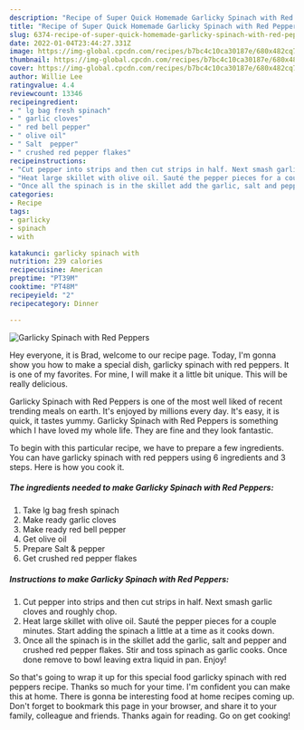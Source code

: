 ```yaml
---
description: "Recipe of Super Quick Homemade Garlicky Spinach with Red Peppers"
title: "Recipe of Super Quick Homemade Garlicky Spinach with Red Peppers"
slug: 6374-recipe-of-super-quick-homemade-garlicky-spinach-with-red-peppers
date: 2022-01-04T23:44:27.331Z
image: https://img-global.cpcdn.com/recipes/b7bc4c10ca30187e/680x482cq70/garlicky-spinach-with-red-peppers-recipe-main-photo.jpg
thumbnail: https://img-global.cpcdn.com/recipes/b7bc4c10ca30187e/680x482cq70/garlicky-spinach-with-red-peppers-recipe-main-photo.jpg
cover: https://img-global.cpcdn.com/recipes/b7bc4c10ca30187e/680x482cq70/garlicky-spinach-with-red-peppers-recipe-main-photo.jpg
author: Willie Lee
ratingvalue: 4.4
reviewcount: 13346
recipeingredient:
- " lg bag fresh spinach"
- " garlic cloves"
- " red bell pepper"
- " olive oil"
- " Salt  pepper"
- " crushed red pepper flakes"
recipeinstructions:
- "Cut pepper into strips and then cut strips in half. Next smash garlic cloves and roughly chop."
- "Heat large skillet with olive oil. Sauté the pepper pieces for a couple minutes. Start adding the spinach a little at a time as it cooks down."
- "Once all the spinach is in the skillet add the garlic, salt and pepper and crushed red pepper flakes. Stir and toss spinach as garlic cooks. Once done remove to bowl leaving extra liquid in pan. Enjoy!"
categories:
- Recipe
tags:
- garlicky
- spinach
- with

katakunci: garlicky spinach with 
nutrition: 239 calories
recipecuisine: American
preptime: "PT39M"
cooktime: "PT48M"
recipeyield: "2"
recipecategory: Dinner

---
```



![Garlicky Spinach with Red Peppers](https://img-global.cpcdn.com/recipes/b7bc4c10ca30187e/680x482cq70/garlicky-spinach-with-red-peppers-recipe-main-photo.jpg)

Hey everyone, it is Brad, welcome to our recipe page. Today, I'm gonna show you how to make a special dish, garlicky spinach with red peppers. It is one of my favorites. For mine, I will make it a little bit unique. This will be really delicious.

Garlicky Spinach with Red Peppers is one of the most well liked of recent trending meals on earth. It's enjoyed by millions every day. It's easy, it is quick, it tastes yummy. Garlicky Spinach with Red Peppers is something which I have loved my whole life. They are fine and they look fantastic.




To begin with this particular recipe, we have to prepare a few ingredients. You can have garlicky spinach with red peppers using 6 ingredients and 3 steps. Here is how you cook it.

<!--inarticleads1-->

##### The ingredients needed to make Garlicky Spinach with Red Peppers:

1. Take  lg bag fresh spinach
1. Make ready  garlic cloves
1. Make ready  red bell pepper
1. Get  olive oil
1. Prepare  Salt &amp; pepper
1. Get  crushed red pepper flakes




<!--inarticleads2-->

##### Instructions to make Garlicky Spinach with Red Peppers:

1. Cut pepper into strips and then cut strips in half. Next smash garlic cloves and roughly chop.
1. Heat large skillet with olive oil. Sauté the pepper pieces for a couple minutes. Start adding the spinach a little at a time as it cooks down.
1. Once all the spinach is in the skillet add the garlic, salt and pepper and crushed red pepper flakes. Stir and toss spinach as garlic cooks. Once done remove to bowl leaving extra liquid in pan. Enjoy!




So that's going to wrap it up for this special food garlicky spinach with red peppers recipe. Thanks so much for your time. I'm confident you can make this at home. There is gonna be interesting food at home recipes coming up. Don't forget to bookmark this page in your browser, and share it to your family, colleague and friends. Thanks again for reading. Go on get cooking!
